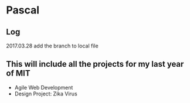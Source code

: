 # Pascal

## Log

2017.03.28 add the branch to local file

## This will include all the projects for my last year of MIT

- Agile Web Development
- Design Project: Zika Virus 
